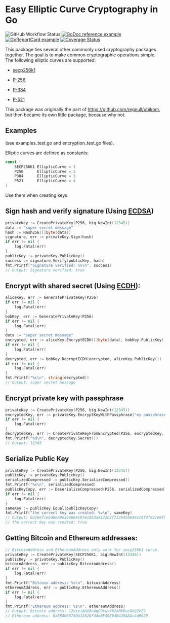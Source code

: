 # Easy Elliptic Curve Cryptography in Go

![GitHub Workflow Status](https://github.com/regnull/easyecc/actions/workflows/go.yml/badge.svg)
[![GoDoc reference example](https://img.shields.io/badge/godoc-reference-blue.svg)](https://godoc.org/github.com/regnull/easyecc)
[![GoReportCard example](https://goreportcard.com/badge/github.com/regnull/easyecc)](https://goreportcard.com/report/github.com/regnull/easyecc)
[![Coverage Status](https://coveralls.io/repos/github/regnull/easyecc/badge.svg?branch=master)](https://coveralls.io/github/regnull/easyecc?branch=master)

This package ties several other commonly used cryptography packages together. The goal is to make common cryptographic operations simple. 
The following elliptic curves are supported:

* [secp256k1](https://en.bitcoin.it/wiki/Secp256k1)

* [P-256](https://neuromancer.sk/std/nist/P-256)

* [P-384](https://neuromancer.sk/std/nist/P-384)

* [P-521](https://neuromancer.sk/std/nist/P-521)


This package was originally the part of https://github.com/regnull/ubikom, but then became its own little package, because why not.

## Examples

(see examples_test.go and encryption_test.go files).

Elliptic curves are defined as constants:

```Go
const (
	SECP256K1 EllipticCurve = 1
	P256      EllipticCurve = 2
	P384      EllipticCurve = 3
	P521      EllipticCurve = 4
)
```

Use them when creating keys.

## Sign hash and verify signature (Using [ECDSA](https://en.wikipedia.org/wiki/Elliptic_Curve_Digital_Signature_Algorithm))

```Go
privateKey := CreatePrivateKey(P256, big.NewInt(12345))
data := "super secret message"
hash := Hash256([]byte(data))
signature, err := privateKey.Sign(hash)
if err != nil {
	log.Fatal(err)
}
publicKey := privateKey.PublicKey()
success := signature.Verify(publicKey, hash)
fmt.Printf("Signature verified: %v\n", success)
// Output: Signature verified: true
```

## Encrypt with shared secret (Using [ECDH](https://en.wikipedia.org/wiki/Elliptic-curve_Diffie%E2%80%93Hellman)):

```Go
aliceKey, err := GeneratePrivateKey(P256)
if err != nil {
	log.Fatal(err)
}
bobKey, err := GeneratePrivateKey(P256)
if err != nil {
	log.Fatal(err)
}
data := "super secret message"
encrypted, err := aliceKey.EncryptECDH([]byte(data), bobKey.PublicKey())
if err != nil {
	log.Fatal(err)
}
decrypted, err := bobKey.DecryptECDH(encrypted, aliceKey.PublicKey())
if err != nil {
	log.Fatal(err)
}
fmt.Printf("%s\n", string(decrypted))
// Output: super secret message
```

## Encrypt private key with passphrase

```Go
privateKey := CreatePrivateKey(P256, big.NewInt(12345))
encryptedKey, err := privateKey.EncryptKeyWithPassphrase("my passphrase")
if err != nil {
	log.Fatal(err)
}
decryptedKey, err := CreatePrivateKeyFromEncrypted(P256, encryptedKey, "my passphrase")
fmt.Printf("%d\n", decryptedKey.Secret())
// Output: 12345
```

## Serialize Public Key

```Go
privateKey := CreatePrivateKey(P256, big.NewInt(12345))
publicKey := privateKey.PublicKey()
serializedCompressed := publicKey.SerializeCompressed()
fmt.Printf("%x\n", serializedCompressed)
publicKeyCopy, err := DeserializeCompressed(P256, serializedCompressed)
if err != nil {
	log.Fatal(err)
}
sameKey := publicKey.Equal(publicKeyCopy)
fmt.Printf("the correct key was created: %v\n", sameKey)
// Output: 0226efcebd0ee9e34a669187e18b3a9122b2f733945b649cc9f9f921e9f9dad812
// the correct key was created: true
```

## Getting Bitcoin and Ethereum addresses:
```Go
// BitcoinAddress and EthereumAddress only work for secp256k1 curve.
privateKey := CreatePrivateKey(SECP256K1, big.NewInt(12345))
publicKey := privateKey.PublicKey()
bitcoinAddress, err := publicKey.BitcoinAddress()
if err != nil {
	log.Fatal(err)
}
fmt.Printf("Bitcoin address: %s\n", bitcoinAddress)
ethereumAddress, err := publicKey.EthereumAddress()
if err != nil {
	log.Fatal(err)
}
fmt.Printf("Ethereum address: %s\n", ethereumAddress)
// Output: Bitcoin address: 12vieiAHxBe4qCUrwvfb2kRkDuc8kQ2VZ2
// Ethereum address: 0xEB4665750b1382DF4AeBF49E04B429AAAc4d9929
```
